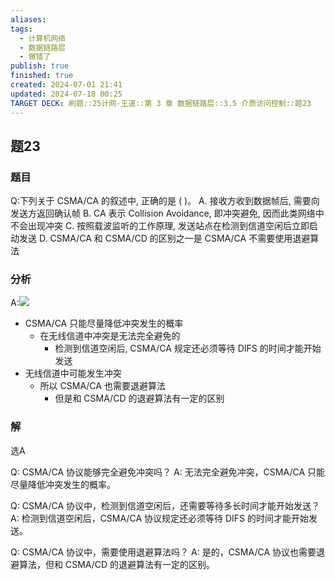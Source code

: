 ```yaml
---
aliases: 
tags:
  - 计算机网络
  - 数据链路层
  - 做错了
publish: true
finished: true
created: 2024-07-01 21:41
updated: 2024-07-18 00:25
TARGET DECK: 刷题::25计网-王道::第 3 章 数据链路层::3.5 介质访问控制::题23
---
```


## 题23
### 题目
Q:下列关于 CSMA/CA 的叙述中, 正确的是 ( )。
A. 接收方收到数据帧后, 需要向发送方返回确认帧
B. CA 表示 Collision Avoidance, 即冲突避免, 因而此类网络中不会出现冲突
C. 按照载波监听的工作原理, 发送站点在检测到信道空闲后立即启动发送
D. CSMA/CA 和 CSMA/CD 的区别之一是 CSMA/CA 不需要使用退避算法
### 分析
A:![](https://img.hwenyi.live/202407180023962.webp)
- CSMA/CA 只能尽量降低冲突发生的概率
  - 在无线信道中冲突是无法完全避免的
    - 检测到信道空闲后, CSMA/CA 规定还必须等待 DIFS 的时间才能开始发送
- 无线信道中可能发生冲突
  - 所以 CSMA/CA 也需要退避算法
    - 但是和 CSMA/CD 的退避算法有一定的区别 
### 解
选A




Q: CSMA/CA 协议能够完全避免冲突吗？
A: 无法完全避免冲突，CSMA/CA 只能尽量降低冲突发生的概率。



Q: CSMA/CA 协议中，检测到信道空闲后，还需要等待多长时间才能开始发送？
A: 检测到信道空闲后，CSMA/CA 协议规定还必须等待 DIFS 的时间才能开始发送。



Q: CSMA/CA 协议中，需要使用退避算法吗？
A: 是的，CSMA/CA 协议也需要退避算法，但和 CSMA/CD 的退避算法有一定的区别。
